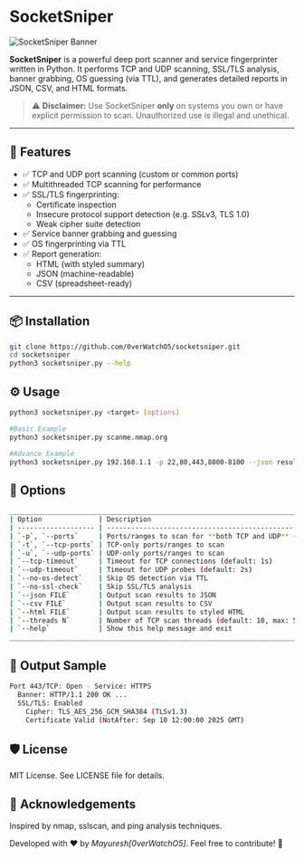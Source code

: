 # SocketSniper

![SocketSniper Banner](https://raw.githubusercontent.com/yourusername/socketsniper/main/assets/banner.png) <!-- Optional: Replace with actual image or remove -->

**SocketSniper** is a powerful deep port scanner and service fingerprinter written in Python. It performs TCP and UDP scanning, SSL/TLS analysis, banner grabbing, OS guessing (via TTL), and generates detailed reports in JSON, CSV, and HTML formats.

> ⚠️ **Disclaimer:** Use SocketSniper **only** on systems you own or have explicit permission to scan. Unauthorized use is illegal and unethical.

---

## 🚀 Features

- ✅ TCP and UDP port scanning (custom or common ports)
- ✅ Multithreaded TCP scanning for performance
- ✅ SSL/TLS fingerprinting:
  - Certificate inspection
  - Insecure protocol support detection (e.g. SSLv3, TLS 1.0)
  - Weak cipher suite detection
- ✅ Service banner grabbing and guessing
- ✅ OS fingerprinting via TTL
- ✅ Report generation:
  - HTML (with styled summary)
  - JSON (machine-readable)
  - CSV (spreadsheet-ready)

---

## 📦 Installation

```bash
git clone https://github.com/0verWatchO5/socketsniper.git
cd socketsniper
python3 socketsniper.py --help
```

## ⚙️ Usage

```bash
python3 socketsniper.py <target> [options]

#Basic Example
python3 socketsniper.py scanme.nmap.org

#Advance Example
python3 socketsniper.py 192.168.1.1 -p 22,80,443,8000-8100 --json results.json --html report.html --csv ports.csv --threads 20
```

## 🔧 Options
```bash
__________________________________________________________________________________________________
| Option              | Description                                                              |
| ------------------- | ------------------------------------------------------------------------ |
| `-p`, `--ports`     | Ports/ranges to scan for **both TCP and UDP** (e.g., `80,443,8000-8100`) |
| `-t`, `--tcp-ports` | TCP-only ports/ranges to scan                                            |
| `-u`, `--udp-ports` | UDP-only ports/ranges to scan                                            |
| `--tcp-timeout`     | Timeout for TCP connections (default: 1s)                                |
| `--udp-timeout`     | Timeout for UDP probes (default: 2s)                                     |
| `--no-os-detect`    | Skip OS detection via TTL                                                |
| `--no-ssl-check`    | Skip SSL/TLS analysis                                                    |
| `--json FILE`       | Output scan results to JSON                                              |
| `--csv FILE`        | Output scan results to CSV                                               |
| `--html FILE`       | Output scan results to styled HTML                                       |
| `--threads N`       | Number of TCP scan threads (default: 10, max: 50)                        |
| `--help`            | Show this help message and exit                                          |
__________________________________________________________________________________________________
```

## 📄 Output Sample
```bash 
Port 443/TCP: Open - Service: HTTPS
  Banner: HTTP/1.1 200 OK ...
  SSL/TLS: Enabled
    Cipher: TLS_AES_256_GCM_SHA384 (TLSv1.3)
    Certificate Valid (NotAfter: Sep 10 12:00:00 2025 GMT)
```
## 🛡️ License
MIT License. See LICENSE file for details.

## 🙌 Acknowledgements
Inspired by nmap, sslscan, and ping analysis techniques.

Developed with ❤️ by *Mayuresh[0verWatchO5]*. Feel free to contribute! 🤝